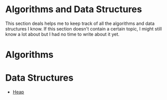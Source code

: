 # Algorithms and Data Structures

This section deals helps me to keep track of all the algorithms and data structures I know.
If this section doesn't contain a certain topic, I might still know a lot about but I had no time to write about it yet.

# Algorithms

# Data Structures

- [Heap](./ds/heap/index.md)

